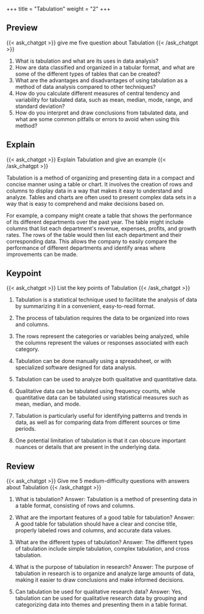 +++
title = "Tabulation"
weight = "2"
+++
## Preview
{{< ask_chatgpt >}}
give me five question about Tabulation
{{< /ask_chatgpt >}}



1. What is tabulation and what are its uses in data analysis?
2. How are data classified and organized in a tabular format, and what are some of the different types of tables that can be created?
3. What are the advantages and disadvantages of using tabulation as a method of data analysis compared to other techniques?
4. How do you calculate different measures of central tendency and variability for tabulated data, such as mean, median, mode, range, and standard deviation?
5. How do you interpret and draw conclusions from tabulated data, and what are some common pitfalls or errors to avoid when using this method?   

## Explain
{{< ask_chatgpt >}}
Explain Tabulation and give an example
{{< /ask_chatgpt >}}



Tabulation is a method of organizing and presenting data in a compact and concise manner using a table or chart. It involves the creation of rows and columns to display data in a way that makes it easy to understand and analyze. Tables and charts are often used to present complex data sets in a way that is easy to comprehend and make decisions based on.

For example, a company might create a table that shows the performance of its different departments over the past year. The table might include columns that list each department's revenue, expenses, profits, and growth rates. The rows of the table would then list each department and their corresponding data. This allows the company to easily compare the performance of different departments and identify areas where improvements can be made.   

## Keypoint
{{< ask_chatgpt >}}
List the key points of Tabulation
{{< /ask_chatgpt >}}



1. Tabulation is a statistical technique used to facilitate the analysis of data by summarizing it in a convenient, easy-to-read format.

2. The process of tabulation requires the data to be organized into rows and columns.

3. The rows represent the categories or variables being analyzed, while the columns represent the values or responses associated with each category.

4. Tabulation can be done manually using a spreadsheet, or with specialized software designed for data analysis.

5. Tabulation can be used to analyze both qualitative and quantitative data.

6. Qualitative data can be tabulated using frequency counts, while quantitative data can be tabulated using statistical measures such as mean, median, and mode.

7. Tabulation is particularly useful for identifying patterns and trends in data, as well as for comparing data from different sources or time periods.

8. One potential limitation of tabulation is that it can obscure important nuances or details that are present in the underlying data.   

## Review
{{< ask_chatgpt >}}
Give me 5 medium-difficulty questions with answers about Tabulation
{{< /ask_chatgpt >}}



1. What is tabulation?
Answer: Tabulation is a method of presenting data in a table format, consisting of rows and columns.

2. What are the important features of a good table for tabulation?
Answer: A good table for tabulation should have a clear and concise title, properly labeled rows and columns, and accurate data values.

3. What are the different types of tabulation?
Answer: The different types of tabulation include simple tabulation, complex tabulation, and cross tabulation.

4. What is the purpose of tabulation in research?
Answer: The purpose of tabulation in research is to organize and analyze large amounts of data, making it easier to draw conclusions and make informed decisions.

5. Can tabulation be used for qualitative research data?
Answer: Yes, tabulation can be used for qualitative research data by grouping and categorizing data into themes and presenting them in a table format.   

